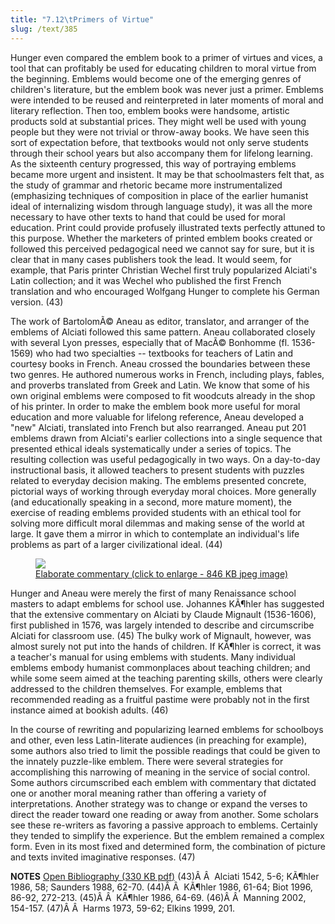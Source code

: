 ```yaml
---
title: "7.12\tPrimers of Virtue"
slug: /text/385
---
```

Hunger even compared the emblem book to a primer of virtues and vices, a tool that can profitably be used for educating children to moral virtue from the beginning. Emblems would become one of the emerging genres of children's literature, but the emblem book was never just a primer. Emblems were intended to be reused and reinterpreted in later moments of moral and literary reflection. Then too, emblem books were handsome, artistic products sold at substantial prices. They might well be used with young people but they were not trivial or throw-away books. We have seen this sort of expectation before, that textbooks would not only serve students through their school years but also accompany them for lifelong learning. As the sixteenth century progressed, this way of portraying emblems became more urgent and insistent. It may be that schoolmasters felt that, as the study of grammar and rhetoric became more instrumentalized (emphasizing techniques of composition in place of the earlier humanist ideal of internalizing wisdom through language study), it was all the more necessary to have other texts to hand that could be used for moral education. Print could provide profusely illustrated texts perfectly attuned to this purpose. Whether the marketers of printed emblem books created or followed this perceived pedagogical need we cannot say for sure, but it is clear that in many cases publishers took the lead. It would seem, for example, that Paris printer Christian Wechel first truly popularized Alciati's Latin collection; and it was Wechel who published the first French translation and who encouraged Wolfgang Hunger to complete his German version. (43)

The work of BartolomÃ© Aneau as editor, translator, and arranger of the emblems of Alciati followed this same pattern. Aneau collaborated closely with several Lyon presses, especially that of MacÃ© Bonhomme (fl. 1536-1569) who had two specialties -- textbooks for teachers of Latin and courtesy books in French. Aneau crossed the boundaries between these two genres. He authored numerous works in French, including plays, fables, and proverbs translated from Greek and Latin. We know that some of his own original emblems were composed to fit woodcuts already in the shop of his printer. In order to make the emblem book more useful for moral education and more valuable for lifelong reference, Aneau developed a "new" Alciati, translated into French but also rearranged. Aneau put 201 emblems drawn from Alciati's earlier collections into a single sequence that presented ethical ideals systematically under a series of topics. The resulting collection was useful pedagogically in two ways. On a day-to-day instructional basis, it allowed teachers to present students with puzzles related to everyday decision making. The emblems presented concrete, pictorial ways of working through everyday moral choices. More generally (and educationally speaking in a second, more mature moment), the exercise of reading emblems provided students with an ethical tool for solving more difficult moral dilemmas and making sense of the world at large. It gave them a mirror in which to contemplate an individual's life problems as part of a larger civilizational ideal. (44)
<p style="text-align: center;"></p>


<figure class="mkdn-figure">
    <a href="images_full//7.00_Chapter_Seven/HFS_027.05.jpg" class="mkdn-image-link">
    <img class="mkdn-image" src="images_full//7.00_Chapter_Seven/HFS_027.05.jpg" />
    <figcaption class="mkdn-figcaption">Elaborate commentary (click to enlarge - 846 KB jpeg image)</figcaption>
    </a>
</figure>

Hunger and Aneau were merely the first of many Renaissance school masters to adapt emblems for school use. Johannes KÃ¶hler has suggested that the extensive commentary on Alciati by Claude Mignault (1536-1606), first published in 1576, was largely intended to describe and circumscribe Alciati for classroom use. (45) The bulky work of Mignault, however, was almost surely not put into the hands of children. If KÃ¶hler is correct, it was a teacher's manual for using emblems with students. Many individual emblems embody humanist commonplaces about teaching children; and while some seem aimed at the teaching parenting skills, others were clearly addressed to the children themselves. For example, emblems that recommended reading as a fruitful pastime were probably not in the first instance aimed at bookish adults. (46)

In the course of rewriting and popularizing learned emblems for schoolboys and other, even less Latin-literate audiences (in preaching for example), some authors also tried to limit the possible readings that could be given to the innately puzzle-like emblem. There were several strategies for accomplishing this narrowing of meaning in the service of social control. Some authors circumscribed each emblem with commentary that dictated one or another moral meaning rather than offering a variety of interpretations. Another strategy was to change or expand the verses to direct the reader toward one reading or away from another. Some scholars see these re-writers as favoring a passive approach to emblems. Certainly they tended to simplify the experience. But the emblem remained a complex form. Even in its most fixed and determined form, the combination of picture and texts invited imaginative responses. (47)

<strong>NOTES</strong>
<a href="http://www.humanismforsale.org/bibliography.pdf" target="new">Open Bibliography (330 KB pdf)</a>
(43)Â Â  Alciati 1542, 5-6; KÃ¶hler 1986, 58; Saunders 1988, 62-70.
(44)Â Â  KÃ¶hler 1986, 61-64; Biot 1996, 86-92, 272-213.
(45)Â Â  KÃ¶hler 1986, 64-69.
(46)Â Â  Manning 2002, 154-157.
(47)Â Â  Harms 1973, 59-62; Elkins 1999, 201.
